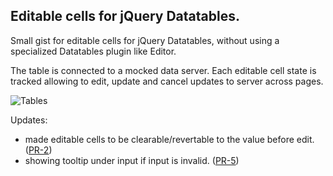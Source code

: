 ## Editable cells for jQuery Datatables.

Small gist for editable cells for jQuery Datatables, without using a specialized Datatables plugin like Editor.

The table is connected to a mocked  data server. Each editable cell state is tracked allowing to edit, update and cancel updates to server across pages. 

![Tables](https://user-images.githubusercontent.com/10284893/103883339-c18e6680-50e5-11eb-94ca-e494bda23b8f.gif)

Updates:
- made editable cells to be clearable/revertable to the value before edit.([PR-2](https://github.com/criske/editable-datatable/pull/2))
- showing tooltip under input if input is invalid. ([PR-5](https://github.com/criske/editable-datatable/pull/5))
